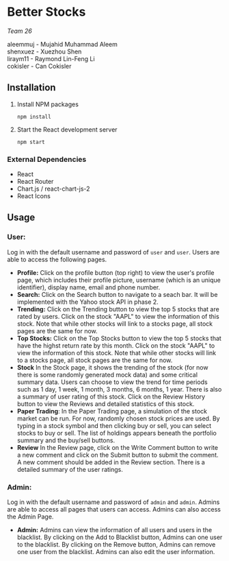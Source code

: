 
# Better Stocks

*Team 26*

aleemmuj - Mujahid Muhammad Aleem  
shenxuez - Xuezhou Shen  
liraym11 - Raymond Lin-Feng Li  
cokisler - Can Cokisler


## Installation

1.  Install NPM packages
   
    ```
    npm install
    ```

1.  Start the React development server

    ```
    npm start
    ```

### External Dependencies

*   React
*   React Router
*   Chart.js / react-chart-js-2
*   React Icons

## Usage

### User:

Log in with the default username and password of `user` and `user`. Users are able to access the following pages.

+ **Profile:** Click on the profile button (top right) to view the user's profile page, which includes their profile picture, username (which is an unique identifier), display name, email and phone number. 
+ **Search:** Click on the Search button to navigate to a seach bar. It will be implemented with the Yahoo stock API in phase 2. 
+ **Trending:** Click on the Trending button to view the top 5 stocks that are rated by users. Click on the stock "AAPL" to view the information of this stock. Note that while other stocks will link to a stocks page, all stock pages are the same for now.
+ **Top Stocks:**  Click on the Top Stocks button to view the top 5 stocks that have the highst return rate by this month. Click on the stock "AAPL" to view the information of this stock. Note that while other stocks will link to a stocks page, all stock pages are the same for now.
+ **Stock** In the Stock page, it shows the trending of the stock (for now there is some randomly generated mock data) and some critical summary data. Users can choose to view the trend for time periods such as 1 day, 1 week, 1 month, 3 months, 6 months, 1 year. There is also a summary of user rating of this stock. Click on the Review History button to view the Reviews and detailed statistics of this stock.
+ **Paper Trading**: In the Paper Trading page, a simulation of the stock market can be run. For now, randomly chosen stock prices are used. By typing in a stock symbol and then clicking buy or sell, you can select stocks to buy or sell. The list of holdings appears beneath the portfolio summary and the buy/sell buttons.
+ **Review** In the Review page, click on the Write Comment button to write a new comment and click on the Submit button to submit the comment. A new comment should be added in the Review section. There is a detailed summary of the user ratings.

### Admin:

Log in with the default username and password of `admin` and `admin`. Admins are able to access all pages that users can access. Admins can also access the Admin Page.

+ **Admin:** Admins can view the information of all users and users in the blacklist. By clicking on the Add to Blacklist button, Admins can one user to the blacklist. By clicking on the Remove button, Admins can remove one user from the blacklist. Admins can also edit the user information.
